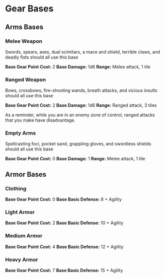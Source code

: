 # Gear Bases

## Arms Bases

### Melee Weapon

Swords, spears, axes, dual scimitars, a mace and shield, terrible claws, and deadly fists should all use this base

**Base Gear Point Cost:** 2
**Base Damage:** 1d6
**Range:** Melee attack, 1 tile

### Ranged Weapon

Bows, crossbows, fire-shooting wands, breath attacks, and vicious insults should all use this base

**Base Gear Point Cost:** 2
**Base Damage:** 1d6
**Range:** Ranged attack, 3 tiles

As a reminder, while you are in an enemy zone of control, ranged attacks that you make have disadvantage.

### Empty Arms

Spellcasting foci, pocket sand, grappling gloves, and swordless shields should all use this base

**Base Gear Point Cost:** 0
**Base Damage:** 1
**Range:** Melee attack, 1 tile

## Armor Bases

### Clothing

**Base Gear Point Cost:** 0
**Base Basic Defense:** 8 + Agility

### Light Armor

**Base Gear Point Cost:** 2
**Base Basic Defense:** 10 + Agility

### Medium Armor

**Base Gear Point Cost:** 4
**Base Basic Defense:** 12 + Agility

### Heavy Armor

**Base Gear Point Cost:** 7
**Base Basic Defense:** 15 + Agility
